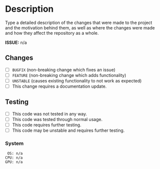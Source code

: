 # Description

Type a detailed description of the changes that were made to the project and the motivation behind them, as well as where the changes were made and how they affect the repository as a whole.

<!---
Reference an issue relating to the changes of this pull request or make no changes if it is non-applicable.
(syntax-eg: #6 || replace "n/a")
-->

**ISSUE:** n/a

## Changes

<!---
Tick the boxes below that apply to this pull request.
-->

- [ ] ```BUGFIX``` (non-breaking change which fixes an issue)
- [ ] ```FEATURE``` (non-breaking change which adds functionality)
- [ ] ```UNSTABLE``` (causes existing functionality to not work as expected)
- [ ] This change requires a documentation update.

## Testing

<!---
Tick the boxes below that apply to this pull request.
-->

- [ ] This code was not tested in any way.
- [ ] This code was tested through normal usage.
- [ ] This code requires further testing.
- [ ] This code may be unstable and requires further testing.

### System

```text
 OS: n/a
CPU: n/a
GPU: n/a
```

